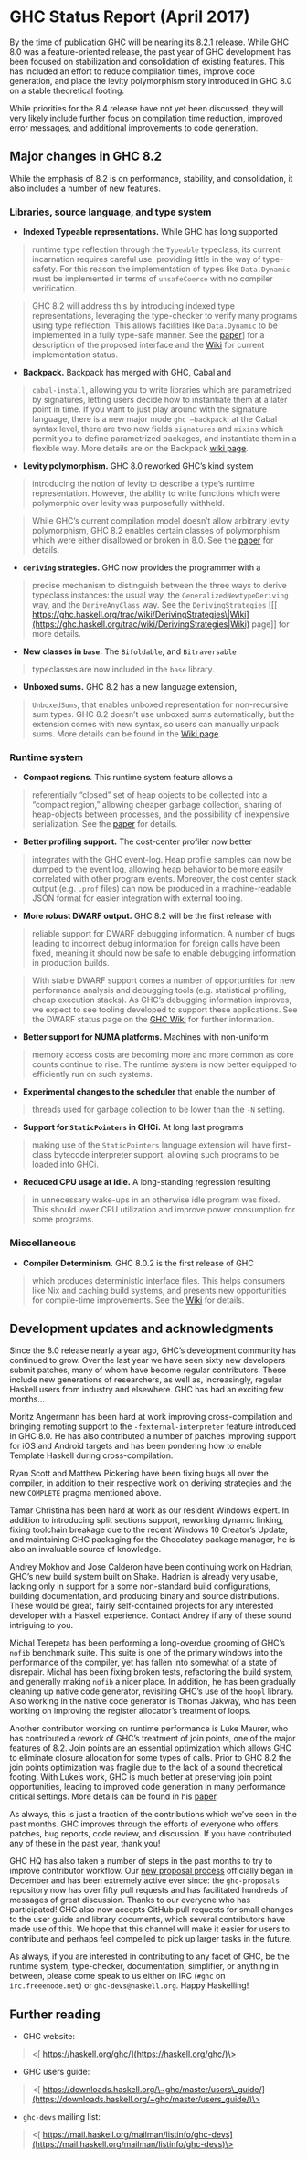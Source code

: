 # GHC Status Report (April 2017)



By the time of publication GHC will be nearing its 8.2.1
release. While GHC 8.0 was a feature-oriented release, the past year of
GHC development has been focused on stabilization and consolidation of
existing features. This has included an effort to reduce compilation
times, improve code generation, and place the levity polymorphism story
introduced in GHC 8.0 on a stable theoretical footing.



While priorities for the 8.4 release have not yet been discussed, they
will very likely include further focus on compilation time reduction,
improved error messages, and additional improvements to code generation.


## Major changes in GHC 8.2



While the emphasis of 8.2 is on performance, stability, and
consolidation, it also includes a number of new features.


### Libraries, source language, and type system


-   **Indexed Typeable representations.** While GHC has long supported

>
>
> runtime type reflection through the `Typeable` typeclass, its
> current incarnation requires careful use, providing little in the
> way of type-safety. For this reason the implementation of types like
> `Data.Dynamic` must be implemented in terms of `unsafeCoerce` with
> no compiler verification.
>
>

>
>
> GHC 8.2 will address this by introducing indexed type
> representations, leveraging the type-checker to verify many programs
> using type reflection. This allows facilities like `Data.Dynamic` to
> be implemented in a fully type-safe manner. See the [
> paper](https://research.microsoft.com/en-us/um/people/simonpj/papers/haskell-dynamic/)\] for a
> description of the proposed interface and the [
> Wiki](https://ghc.haskell.org/trac/ghc/wiki/Typeable/BenGamari) for current
> implementation status.
>
>

-   **Backpack.** Backpack has merged with GHC, Cabal and

>
>
> `cabal-install`, allowing you to write libraries which are
> parametrized by signatures, letting users decide how to instantiate
> them at a later point in time. If you want to just play around with
> the signature language, there is a new major mode `ghc –backpack`;
> at the Cabal syntax level, there are two new fields `signatures` and
> `mixins` which permit you to define parametrized packages, and
> instantiate them in a flexible way. More details are on the Backpack
> [ wiki page](https://ghc.haskell.org/trac/wiki/Backpack).
>
>

-   **Levity polymorphism.** GHC 8.0 reworked GHC’s kind system

>
>
> introducing the notion of levity to describe a type’s
> runtime representation. However, the ability to write functions
> which were polymorphic over levity was purposefully withheld.
>
>

>
>
> While GHC’s current compilation model doesn’t allow arbitrary levity
> polymorphism, GHC 8.2 enables certain classes of polymorphism which
> were either disallowed or broken in 8.0. See the [
> paper](https://www.microsoft.com/en-us/research/publication/levity-polymorphism/) for details.
>
>

-   **`deriving` strategies.** GHC now provides the programmer with a

>
>
> precise mechanism to distinguish between the three ways to derive
> typeclass instances: the usual way, the `GeneralizedNewtypeDeriving`
> way, and the `DeriveAnyClass` way. See the `DerivingStrategies` \[\[[
> https://ghc.haskell.org/trac/wiki/DerivingStrategies\|Wiki](https://ghc.haskell.org/trac/wiki/DerivingStrategies|Wiki)
> page\]\] for more details.
>
>

-   **New classes in `base`.** The `Bifoldable`, and `Bitraversable`

>
>
> typeclasses are now included in the `base` library.
>
>

-   **Unboxed sums.** GHC 8.2 has a new language extension,

>
>
> `UnboxedSums`, that enables unboxed representation for non-recursive
> sum types. GHC 8.2 doesn’t use unboxed sums automatically, but the
> extension comes with new syntax, so users can manually unpack sums.
> More details can be found in the [
> Wiki page](https://ghc.haskell.org/trac/ghc/wiki/UnpackedSumTypes).
>
>

### Runtime system


-   **Compact regions**. This runtime system feature allows a

>
>
> referentially “closed” set of heap objects to be collected into a
> “compact region,” allowing cheaper garbage collection, sharing of
> heap-objects between processes, and the possibility of
> inexpensive serialization. See the [
> paper](http://ezyang.com/papers/ezyang15-cnf.pdf) for details.
>
>

-   **Better profiling support.** The cost-center profiler now better

>
>
> integrates with the GHC event-log. Heap profile samples can now be
> dumped to the event log, allowing heap behavior to be more easily
> correlated with other program events. Moreover, the cost center
> stack output (e.g. `.prof` files) can now be produced in a
> machine-readable JSON format for easier integration with
> external tooling.
>
>

-   **More robust DWARF output.** GHC 8.2 will be the first release with

>
>
> reliable support for DWARF debugging information. A number of bugs
> leading to incorrect debug information for foreign calls have been
> fixed, meaning it should now be safe to enable debugging information
> in production builds.
>
>

>
>
> With stable DWARF support comes a number of opportunities for new
> performance analysis and debugging tools (e.g. statistical
> profiling, cheap execution stacks). As GHC’s debugging information
> improves, we expect to see tooling developed to support
> these applications. See the DWARF status page on the [
> GHC Wiki](https://ghc.haskell.org/trac/ghc/wiki/DWARF/Status)
> for further information.
>
>

-   **Better support for NUMA platforms.** Machines with non-uniform

>
>
> memory access costs are becoming more and more common as core counts
> continue to rise. The runtime system is now better equipped to
> efficiently run on such systems.
>
>

-   **Experimental changes to the scheduler** that enable the number of

>
>
> threads used for garbage collection to be lower than the
> `-N` setting.
>
>

-   **Support for `StaticPointers` in GHCi.** At long last programs

>
>
> making use of the `StaticPointers` language extension will have
> first-class bytecode interpreter support, allowing such programs to
> be loaded into GHCi.
>
>

-   **Reduced CPU usage at idle.** A long-standing regression resulting

>
>
> in unnecessary wake-ups in an otherwise idle program was fixed. This
> should lower CPU utilization and improve power consumption for
> some programs.
>
>

### Miscellaneous


-   **Compiler Determinism.** GHC 8.0.2 is the first release of GHC

>
>
> which produces deterministic interface files. This helps consumers
> like Nix and caching build systems, and presents new opportunities
> for compile-time improvements. See the [
> Wiki](https://ghc.haskell.org/trac/ghc/wiki/DeterministicBuilds) for details.
>
>

## Development updates and acknowledgments



Since the 8.0 release nearly a year ago, GHC’s development community has
continued to grow. Over the last year we have seen sixty new developers
submit patches, many of whom have become regular contributors. These
include new generations of researchers, as well as, increasingly,
regular Haskell users from industry and elsewhere. GHC has had an
exciting few months...



Moritz Angermann has been hard at work improving cross-compilation and
bringing remoting support to the `-fexternal-interpreter` feature
introduced in GHC 8.0. He has also contributed a number of patches
improving support for iOS and Android targets and has been pondering how
to enable Template Haskell during cross-compilation.



Ryan Scott and Matthew Pickering have been fixing bugs all over the
compiler, in addition to their respective work on deriving strategies
and the new `COMPLETE` pragma mentioned above.



Tamar Christina has been hard at work as our resident Windows expert. In
addition to introducing split sections support, reworking dynamic
linking, fixing toolchain breakage due to the recent Windows 10
Creator’s Update, and maintaining GHC packaging for the Chocolatey
package manager, he is also an invaluable source of knowledge.



Andrey Mokhov and Jose Calderon have been continuing work on Hadrian,
GHC’s new build system built on Shake. Hadrian is already very usable,
lacking only in support for a some non-standard build configurations,
building documentation, and producing binary and source distributions.
These would be great, fairly self-contained projects for any interested
developer with a Haskell experience. Contact Andrey if any of these
sound intriguing to you.



Michal Terepeta has been performing a long-overdue grooming of GHC’s
`nofib` benchmark suite. This suite is one of the primary windows into
the performance of the compiler, yet has fallen into somewhat of a state
of disrepair. Michal has been fixing broken tests, refactoring the build
system, and generally making `nofib` a nicer place. In addition, he has
been gradually cleaning up native code generator, revisiting GHC’s use
of the `hoopl` library. Also working in the native code generator is
Thomas Jakway, who has been working on improving the register
allocator’s treatment of loops.



Another contributor working on runtime performance is Luke Maurer, who
has contributed a rework of GHC’s treatment of join points, one of the
major features of 8.2. Join points are an essential optimization which
allows GHC to eliminate closure allocation for some types of calls.
Prior to GHC 8.2 the join points optimization was fragile due to the
lack of a sound theoretical footing. With Luke’s work, GHC is much
better at preserving join point opportunities, leading to improved code
generation in many performance critical settings. More details can be
found in his [
paper](https://www.microsoft.com/en-us/research/publication/compiling-without-continuations).



As always, this is just a fraction of the contributions which we’ve seen
in the past months. GHC improves through the efforts of everyone who
offers patches, bug reports, code review, and discussion. If you have
contributed any of these in the past year, thank you!



GHC HQ has also taken a number of steps in the past months to try to
improve contributor workflow. Our [
new proposal process](https://github.com/ghc-proposals/ghc-proposals) officially
began in December and has been extremely active ever since: the
`ghc-proposals` repository now has over fifty pull requests and has
facilitated hundreds of messages of great discussion. Thanks to our
everyone who has participated! GHC also now accepts GitHub pull requests
for small changes to the user guide and library documents, which several
contributors have made use of this. We hope that this channel will make
it easier for users to contribute and perhaps feel compelled to pick up
larger tasks in the future.



As always, if you are interested in contributing to any facet of GHC, be
the runtime system, type-checker, documentation, simplifier, or anything
in between, please come speak to us either on IRC (`#ghc` on
`irc.freeenode.net`) or `ghc-devs@haskell.org`. Happy Haskelling!


## Further reading


-   GHC website:

>
>
> \<[ https://haskell.org/ghc/](https://haskell.org/ghc/)\>
>
>

-   GHC users guide:

>
>
> \<[
> https://downloads.haskell.org/\~ghc/master/users\_guide/](https://downloads.haskell.org/~ghc/master/users_guide/)\>
>
>

-   `ghc-devs` mailing list:

>
>
> \<[
> https://mail.haskell.org/mailman/listinfo/ghc-devs](https://mail.haskell.org/mailman/listinfo/ghc-devs)\>
>
>

